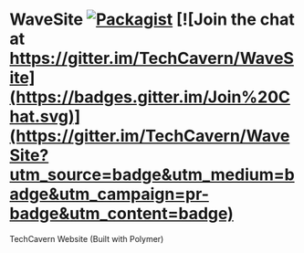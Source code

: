 WaveSite [![Packagist](https://img.shields.io/packagist/l/doctrine/orm.svg?style=flat)](https://github.com/TechCavern/WaveTact/blob/master/license.txt) [![Join the chat at https://gitter.im/TechCavern/WaveSite](https://badges.gitter.im/Join%20Chat.svg)](https://gitter.im/TechCavern/WaveSite?utm_source=badge&utm_medium=badge&utm_campaign=pr-badge&utm_content=badge)
==============

TechCavern Website (Built with Polymer)

